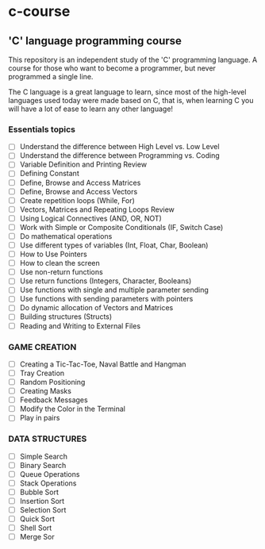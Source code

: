 # c-course

## 'C' language programming course

This repository is an independent study of the 'C' programming language.
A course for those who want to become a programmer, but never programmed a single line.

The C language is a great language to learn, since most of the high-level languages used today were made based on C, that is, when learning C you will have a lot of ease to learn any other language!

### Essentials topics

- [ ] Understand the difference between High Level vs. Low Level
- [ ] Understand the difference between Programming vs. Coding
- [ ] Variable Definition and Printing Review
- [ ] Defining Constant
- [ ] Define, Browse and Access Matrices
- [ ] Define, Browse and Access Vectors
- [ ] Create repetition loops (While, For)
- [ ] Vectors, Matrices and Repeating Loops Review
- [ ] Using Logical Connectives (AND, OR, NOT)
- [ ] Work with Simple or Composite Conditionals (IF, Switch Case)
- [ ] Do mathematical operations
- [ ] Use different types of variables (Int, Float, Char, Boolean)
- [ ] How to Use Pointers
- [ ] How to clean the screen
- [ ] Use non-return functions
- [ ] Use return functions (Integers, Character, Booleans)
- [ ] Use functions with single and multiple parameter sending
- [ ] Use functions with sending parameters with pointers
- [ ] Do dynamic allocation of Vectors and Matrices
- [ ] Building structures (Structs)
- [ ] Reading and Writing to External Files

### GAME CREATION

- [ ] Creating a Tic-Tac-Toe, Naval Battle and Hangman
- [ ] Tray Creation
- [ ] Random Positioning
- [ ] Creating Masks
- [ ] Feedback Messages
- [ ] Modify the Color in the Terminal
- [ ] Play in pairs

### DATA STRUCTURES

- [ ] Simple Search
- [ ] Binary Search
- [ ] Queue Operations
- [ ] Stack Operations
- [ ] Bubble Sort
- [ ] Insertion Sort
- [ ] Selection Sort
- [ ] Quick Sort
- [ ] Shell Sort
- [ ] Merge Sor
